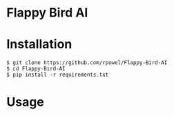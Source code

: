 # Flappy Bird AI

# Installation
```shell
$ git clone https://github.com/rpowel/Flappy-Bird-AI
$ cd Flappy-Bird-AI
$ pip install -r requirements.txt
```

# Usage
